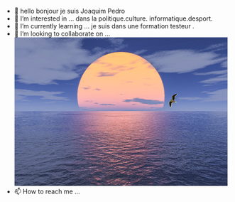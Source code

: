 - 👋 hello bonjour je suis Joaquim Pedro 
- 👀 I’m interested in ... dans la politique.culture. informatique.desport.
- 🌱 I’m currently learning ... je suis dans une formation testeur .
- 💞️ I’m looking to collaborate on ...![ soleil ](https://github.com/joaquim2509pedro/joaquim2509pedro/blob/main/horizonte.jpg)
- 📫 How to reach me ...

<!---
joaquim2509pedro/joaquim2509pedro is a ✨ special ✨ repository because its `README.md` (this file) appears on your GitHub profile.
You can click the Preview link to take a look at your changes.
--->

